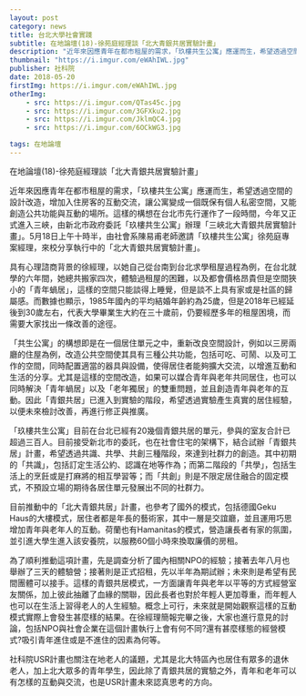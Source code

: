 ```yaml
---
layout: post
category: news
title: 台北大學社會實踐
subtitle: 在地論壇(18)-徐苑庭經理談「北大青銀共居實驗計畫」
description: "近年來因應青年在都市租屋的需求，「玖樓共生公寓」應運而生，希望透過空間的設計改造..."
thumbnail: "https://i.imgur.com/eWAhIWL.jpg"
publisher: 社科院
date: 2018-05-20
firstImg: https://i.imgur.com/eWAhIWL.jpg
otherImg:
    - src: https://i.imgur.com/QTas45c.jpg
    - src: https://i.imgur.com/3GFXku2.jpg
    - src: https://i.imgur.com/JklmQC4.jpg
    - src: https://i.imgur.com/6OCkWG3.jpg

tags: 在地論壇
---
```


在地論壇(18)-徐苑庭經理談「北大青銀共居實驗計畫」

近年來因應青年在都市租屋的需求，「玖樓共生公寓」應運而生，希望透過空間的設計改造，增加入住房客的互動交流，讓公寓變成一個既保有個人私密空間，又能創造公共功能與互動的場所。這樣的構想在台北市先行運作了一段時間，今年又正式進入三峽，由新北市政府委託「玖樓共生公寓」辦理「三峽北大青銀共居實驗計畫」。5月18日上午十時半，由社會系陳易甫老師邀請「玖樓共生公寓」徐苑庭專案經理，來校分享執行中的「北大青銀共居實驗計畫」。

具有心理諮商背景的徐經理，以她自己從台南到台北求學租屋過程為例，在台北就學的六年間，她總共搬家四次，體驗過租屋的困難，以及都會價格昂貴但是空間狹小的「青年蝸居」，這樣的空間只能談得上睡覺，但是談不上具有家或是社區的歸屬感。而數據也顯示，1985年國內的平均結婚年齡約為25歲，但是2018年已經延後到30歲左右，代表大學畢業生大約在三十歲前，仍要經歷多年的租屋困境，而需要大家找出一條改善的途徑。

「共生公寓」的構想即是在一個居住單元之中，重新改良空間設計，例如以三房兩廳的住屋為例，改造公共空間使其具有三種公共功能，包括可吃、可鬧、以及可工作的空間，同時配置適當的器具與設備，使得居住者能夠擴大交流，以增進互動和生活的分享。尤其是這樣的空間改造，如果可以媒合青年與老年共同居住，也可以同時解決「青年蝸居」以及「老年獨居」的雙重問題，並且創造青年與老年的互動。因此「青銀共居」已進入到實驗的階段，希望透過實驗產生真實的居住經驗，以便未來檢討改善，再進行修正與推廣。

「玖樓共生公寓」目前在台北已經有20幾個青銀共居的單元，參與的室友合計已超過三百人。目前接受新北市的委託，也在社會住宅的架構下，結合試辦「青銀共居」計畫，希望透過共識、共學、共創三種階段，來達到社群力的創造。其中初期的「共識」，包括訂定生活公約、認識在地等作為；而第二階段的「共學」，包括生活上的烹飪或是打麻將的相互學習等；而「共創」則是不限定居住融合的固定模式，不預設立場的期待各居住單元發展出不同的社群力。

目前推動中的「北大青銀共居」計畫，也參考了國外的模式，包括德國Geku Haus的大樓模式，居住者都是年長的藝術家，其中一層是交誼廳，並且運用巧思增加青年與老年人的互動。荷蘭也有Hamanitas的模式，營造讓長者有家的氛圍，並引進大學生進入該安養院，以服務60個小時來換取廉價的房租。

為了順利推動這項計畫，先是調查分析了國內相關NPO的經驗；接著去年八月也舉辦了三天的體驗營；接著則是正式招租，先以半年為期試辦；未來則是希望有民間團體可以接手。這樣的青銀共居模式，一方面讓青年與老年以平等的方式經營室友關係，加上彼此抽離了血緣的關聯，因此長者也對於年輕人更加尊重，而年輕人也可以在生活上習得老人的人生經驗。概念上可行，未來就是開始觀察這樣的互動模式實際上會發生甚麼樣的結果。在徐經理簡報完畢之後，大家也進行意見的討論，包括NPO與社會企業在這個計畫執行上會有何不同?還有甚麼樣態的經營模式?吸引青年進住或是不進住的因素為何等。

社科院USR計畫也關注在地老人的議題，尤其是北大特區內也居住有眾多的退休老人，加上北大眾多的青年學生，因此除了青銀共居的實驗之外，青年和老年可以有怎樣的互動與交流，也是USR計畫未來認真思考的方向。
